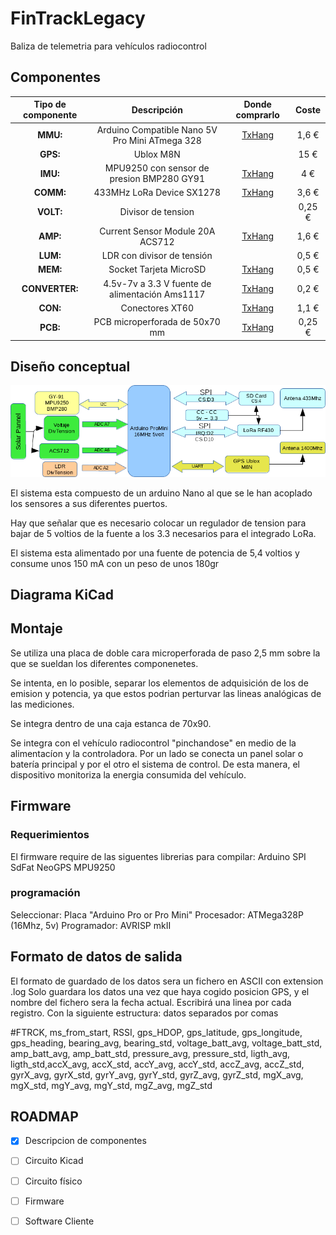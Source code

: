 # FinTrackLegacy
Baliza de telemetria para vehículos radiocontrol

## Componentes

| Tipo de componente | Descripción | Donde comprarlo | Coste |
|:------------------:|:-----------:|:---------------:|:------:|
| **MMU:**      |  Arduino Compatible Nano 5V Pro  Mini ATmega 328   | [TxHang](https://www.ebay.es/itm/5V-Pro-Mini-Atmega168-Module-16M-For-Arduino-Compatible-Nano-replace-Atmega328/401085596792?hash=item5d62908478:g:CosAAOSw1BlZVNWF:rk:34:pf:0)   |  1,6 €      |
| **GPS:**        |   Ublox M8N          |                 |   15 €     |
| **IMU:**        |   MPU9250 con sensor de presion BMP280 GY91          |  [TxHang](https://www.ebay.es/itm/MPU9250-BMP280-GY-91-10DOF-Acceleration-Gyroscope-Compass-Nine-Shaft-Sensor/201511414775?hash=item2eeb042bf7:g:GOAAAOSwiHpaRMU8:rk:2:pf:0)               |   4 €     |
| **COMM:**      |  433MHz LoRa Device SX1278           |   [TxHang](https://www.ebay.es/itm/433MHz-LoRa-SX1278-long-range-RF-wireless-module-DRF1278F-For-Arduino/401241805025?hash=item5d6be010e1:g:xtsAAOSwcBRbztoL:rk:1:pf:0)              |   3,6 €     |
| **VOLT:**        | Divisor de tension    |                 |   0,25 €     |
| **AMP:**        | Current Sensor Module 20A ACS712            |   [TxHang](https://www.ebay.es/itm/New-design-20A-range-Current-Sensor-Module-ACS712-Module-Arduino-module-ACS712T/181026550196?hash=item2a2605f1b4:g:lmwAAOSweXFb7S7H:rk:2:pf:0)              |    1,6 €    |
 **LUM:**        |   LDR con divisor de tensión          |                 |  0,5 €         |
| **MEM:**      |   Socket Tarjeta MicroSD          |  [TxHang](https://www.ebay.es/itm/10PCS-TF-Micro-SD-Card-Module-Mini-SD-Card-Module-Memory-Module-Arduino-ARM-AVR/400995693568?hash=item5d5d34b400:g:WvIAAOSwsTxXiEqz:rk:1:pf:0)               |   0,5 €       |
| **CONVERTER:**      |   4.5v-7v a 3.3 V  fuente de alimentación  Ams1117   |  [TxHang](https://www.ebay.es/itm/10PCS-New-4-5V-7V-to-3-3V-AMS1117-3-3V-Power-Supply-Module-AMS1117-3-3/201089418957?hash=item2ed1dd06cd:g:dBIAAOSwKLVbYnR6:rk:10:pf:0)               |   0,2 €       |
| **CON:**        | Conectores XT60            | [TxHang](https://www.ebay.es/itm/2PCS-of-XT60-Battery-Male-Connector-Female-Plug-with-Silicon-14-AWG-Wire/311835523055?hash=item489ad877ef:g:GfAAAOSwB-1Y28Un:rk:3:pf:0)                 |   1,1 €     |
| **PCB:**        |  PCB microperforada de 50x70 mm           | [TxHang](https://www.ebay.es/itm/5PCS-Double-Side-Prototype-PCB-Tinned-Universal-Breadboard-5x7-cm-50mmx70mm-FR4/200932697658?hash=item2ec885a63a:g:e2wAAOSw4apbRrru:rk:2:pf:0)                 |  0,25 €      |



## Diseño conceptual
![Diseño de bloques](FinTrackLegacyDesing.png)

El sistema esta compuesto de un arduino Nano al que se le han acoplado los sensores a sus diferentes puertos.

Hay que señalar que es necesario colocar un regulador de tension para bajar de 5 voltios de la fuente a los 3.3 necesarios para el integrado LoRa.

El sistema esta alimentado por una fuente de potencia de 5,4 voltios y consume unos 150 mA con un peso de unos 180gr



## Diagrama KiCad

## Montaje

Se utiliza una placa de doble cara microperforada de paso 2,5 mm sobre la que se sueldan los diferentes componenetes.

Se intenta, en lo posible, separar los elementos de adquisición de los de emision y potencia, ya que estos podrian perturvar las lineas analógicas de las mediciones.

Se integra dentro de una caja estanca de 70x90.

Se integra con el vehículo radiocontrol "pinchandose" en medio de la alimentacíon y la controladora. Por un lado se conecta un panel solar o batería principal y por el otro el sistema de control. De esta manera, el dispositivo monitoriza la energia consumida del vehículo.

## Firmware

### Requerimientos
El firmware require de las siguentes librerias para compilar:
Arduino
SPI
SdFat
NeoGPS
MPU9250

### programación
Seleccionar:
Placa "Arduino Pro or Pro Mini"
Procesador: ATMega328P (16Mhz, 5v)
Programador: AVRISP mkII

## Formato de datos de salida
El formato de guardado de los datos sera un fichero en ASCII con extension .log
Solo guardara los datos una vez que haya cogido posicion GPS, y el nombre del fichero sera la fecha actual.
Escribirá una linea por cada registro. Con la siguiente estructura: datos separados por comas

#FTRCK, ms_from_start, RSSI, gps_HDOP, gps_latitude, gps_longitude, gps_heading, bearing_avg, bearing_std, voltage_batt_avg, voltage_batt_std, amp_batt_avg, amp_batt_std, pressure_avg, pressure_std, ligth_avg, ligth_std,accX_avg, accX_std, accY_avg, accY_std, accZ_avg, accZ_std, gyrX_avg, gyrX_std, gyrY_avg, gyrY_std, gyrZ_avg, gyrZ_std, mgX_avg, mgX_std, mgY_avg, mgY_std, mgZ_avg, mgZ_std


## ROADMAP
- [X] Descripcion de componentes
- [ ] Circuito Kicad
- [ ] Circuito físico
- [ ] Firmware
- [ ] Software Cliente 



